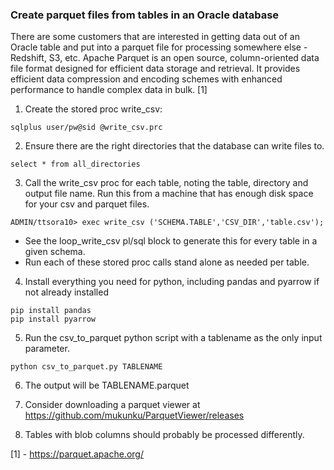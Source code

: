 ### Create parquet files from tables in an Oracle database
There are some customers that are interested in getting data out of an Oracle table and put into a parquet file for processing somewhere else - Redshift, S3, etc. Apache Parquet is an open source, column-oriented data file format designed for efficient data storage and retrieval. It provides efficient data compression and encoding schemes with enhanced performance to handle complex data in bulk. [1]

1. Create the stored proc write_csv:
```
sqlplus user/pw@sid @write_csv.prc
```
2. Ensure there are the right directories that the database can write files to.
```
select * from all_directories
```
3. Call the write_csv proc for each table, noting the table, directory and output file name. Run this from a machine that has enough disk space for your csv and parquet files.
```
ADMIN/ttsora10> exec write_csv ('SCHEMA.TABLE','CSV_DIR','table.csv');
``` 
  - See the loop_write_csv pl/sql block to generate this for every table in a given schema.
  - Run each of these stored proc calls stand alone as needed per table.
4. Install everything you need for python, including pandas and pyarrow if not already installed
```
pip install pandas
pip install pyarrow
```
5. Run the csv_to_parquet python script with a tablename as the only input parameter.
```
python csv_to_parquet.py TABLENAME
```
6. The output will be TABLENAME.parquet

7. Consider downloading a parquet viewer at https://github.com/mukunku/ParquetViewer/releases

8. Tables with blob columns should probably be processed differently.

[1] - https://parquet.apache.org/
